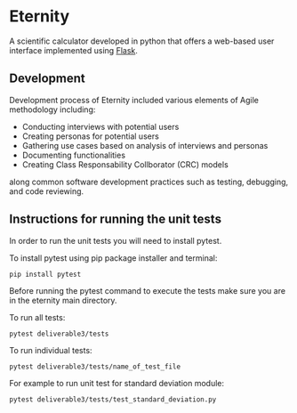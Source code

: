 # Eternity

A scientific calculator developed in python that offers a web-based user interface implemented using [Flask](https://flask.palletsprojects.com/en/2.2.x/).

## Development

Development process of Eternity included various elements of Agile methodology including:

- Conducting interviews with potential users
- Creating personas for potential users
- Gathering use cases based on analysis of interviews and personas
- Documenting functionalities
- Creating Class Responsability Collborator (CRC) models

along common software development practices such as testing, debugging, and code reviewing.

## Instructions for running the unit tests

In order to run the unit tests you will need to install pytest.

To install pytest using pip package installer and terminal:

`pip install pytest`

Before running the pytest command to execute the tests make sure you are in the eternity main directory.

To run all tests:

`pytest deliverable3/tests`

To run individual tests:

`pytest deliverable3/tests/name_of_test_file`

For example to run unit test for standard deviation module:

`pytest deliverable3/tests/test_standard_deviation.py`
